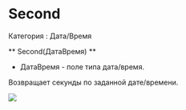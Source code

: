 ﻿
# Second

Категория : Дата/Время

** Second(ДатаВремя) **

* ДатаВремя - поле типа дата/время.

Возвращает секунды по заданной дате/времени.

![](/mediatag>Дата/Время)

